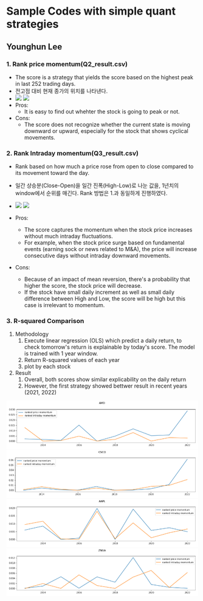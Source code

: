 # Sample Codes with simple quant strategies
## Younghun Lee

### 1. Rank price momentum(Q2_result.csv)
- The score is a strategy that yields the score based on the highest peak in last 252 trading days.
- 전고점 대비 현재 종가의 위치를 나타낸다.
- <img src="https://render.githubusercontent.com/render/math?math={(rank(Close, window=252)-1)/251} #gh-light-mode-only"> <img src="https://render.githubusercontent.com/render/math?math={\color{white}(rank(Close, window=252)-1)/251}, window=252)-1)/251 #gh-dark-mode-only">
- Pros:
  - It is easy to find out whehter the stock is going to peak or not.
- Cons:
  - The score does not recognize whether the current state is moving downward or upward, especially for the stock that shows cyclical movements.


### 2. Rank Intraday momentum(Q3_result.csv)
-  Rank based on how much a price rose from open to close compared to its movement toward the day.
- 일간 상승분(Close-Open)을 일간 진폭(High-Low)로 나눈 값을, 1년치의 window에서 순위를 매긴다. Rank 방법은 1.과 동일하게 진행하였다.
- <img src="https://render.githubusercontent.com/render/math?math=(rank(\frac{Close-Open}{High-Low}, window=252)-1)/251 #gh-light-mode-only"> <img src="https://render.githubusercontent.com/render/math?math={\color{white}(rank(\frac{Close-Open}{High-Low}, window=252)-1)/251} #gh-dark-mode-only">

- Pros:
  - The score captures the momentum when the stock price increases without much intraday fluctuations.
  - For example, when the stock price surge based on fundamental events (earning sock or news related to M&A), the price will increase consecutive days without intraday downward movements.
- Cons:
  - Because of an impact of mean reversion, there's a probability that higher the score, the stock price will decrease.
  - If the stock have small daily increment as well as small daily difference between High and Low, the score will be high but this case is irrelevant to momentum.

### 3. R-squared Comparison

1. Methodology
   1. Execute linear regression (OLS) which predict a daily return, to check tomorrow's return is explainable by today's score. The model is trained with 1 year window.
   3. Return R-squared values of each year
   4. plot by each stock
2. Result
   1. Overall, both scores show similar explicability on the daily return
   2. However, the first strategy showed bettwer result in recent years (2021, 2022)

![AMD](./result/images_OLS/AMD.png)
![CSCO](./result/images_OLS/CSCO.png)
![AAPL](./result/images_OLS/AAPL.png)
![ZNGA](./result/images_OLS/ZNGA.png)


